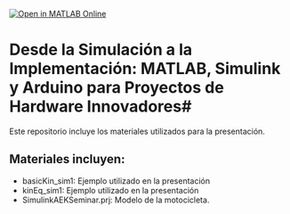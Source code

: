 [![Open in MATLAB Online](https://www.mathworks.com/images/responsive/global/open-in-matlab-online.svg)](https://matlab.mathworks.com/open/github/v1?repo=gabyarellano/ArduinoEngineeringKit)
# Desde la Simulación a la Implementación: MATLAB, Simulink y Arduino para Proyectos de Hardware Innovadores#

Este repositorio incluye los materiales utilizados para la presentación.

## Materiales incluyen:
* basicKin_sim1: Ejemplo utilizado en la presentación
* kinEq_sim1: Ejemplo utilizado en la presentación
* SimulinkAEKSeminar.prj: Modelo de la motocicleta.
